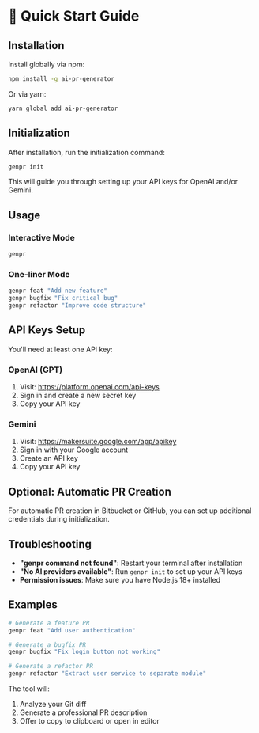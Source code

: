 # 🚀 Quick Start Guide

## Installation

Install globally via npm:

```bash
npm install -g ai-pr-generator
```

Or via yarn:

```bash
yarn global add ai-pr-generator
```

## Initialization

After installation, run the initialization command:

```bash
genpr init
```

This will guide you through setting up your API keys for OpenAI and/or Gemini.

## Usage

### Interactive Mode

```bash
genpr
```

### One-liner Mode

```bash
genpr feat "Add new feature"
genpr bugfix "Fix critical bug"
genpr refactor "Improve code structure"
```

## API Keys Setup

You'll need at least one API key:

### OpenAI (GPT)

1. Visit: https://platform.openai.com/api-keys
2. Sign in and create a new secret key
3. Copy your API key

### Gemini

1. Visit: https://makersuite.google.com/app/apikey
2. Sign in with your Google account
3. Create an API key
4. Copy your API key

## Optional: Automatic PR Creation

For automatic PR creation in Bitbucket or GitHub, you can set up additional credentials during initialization.

## Troubleshooting

- **"genpr command not found"**: Restart your terminal after installation
- **"No AI providers available"**: Run `genpr init` to set up your API keys
- **Permission issues**: Make sure you have Node.js 18+ installed

## Examples

```bash
# Generate a feature PR
genpr feat "Add user authentication"

# Generate a bugfix PR
genpr bugfix "Fix login button not working"

# Generate a refactor PR
genpr refactor "Extract user service to separate module"
```

The tool will:

1. Analyze your Git diff
2. Generate a professional PR description
3. Offer to copy to clipboard or open in editor
